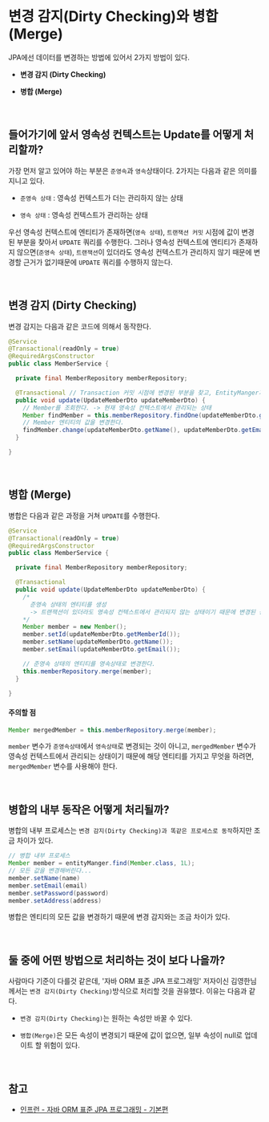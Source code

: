 # 변경 감지(Dirty Checking)와 병합(Merge)

JPA에선 데이터를 변경하는 방법에 있어서 2가지 방법이 있다.

- **변경 감지 (Dirty Checking)**

- **병합 (Merge)**

<br>

## 들어가기에 앞서 영속성 컨텍스트는 Update를 어떻게 처리할까?

가장 먼저 알고 있어야 하는 부분은 `준영속`과 `영속`상태이다. 2가지는 다음과 같은 의미를 지니고 있다.

- `준영속 상태` : 영속성 컨텍스트가 더는 관리하지 않는 상태

- `영속 상태` : 영속성 컨텍스트가 관리하는 상태

우선 영속성 컨텍스트에 엔티티가 존재하면(`영속 상태`), `트랜잭션 커밋` 시점에 값이 변경된 부분을 찾아서 `UPDATE` 쿼리를 수행한다. 그러나 영속성 컨텍스트에 엔티티가 존재하지 않으면(`준영속 상태`), `트랜잭션`이 있더라도 영속성 컨텍스트가 관리하지 않기 때문에 변경할 근거가 없기때문에 `UPDATE` 쿼리를 수행하지 않는다.

<br>

## 변경 감지 (Dirty Checking)

변경 감지는 다음과 같은 코드에 의해서 동작한다.

```java
@Service
@Transactional(readOnly = true)
@RequiredArgsConstructor
public class MemberService {

  private final MemberRepository memberRepository;

  @Transactional // Transaction 커밋 시점에 변경된 부분을 찾고, EntityManger가 flush()를 통해 UPDATE 쿼리를 수행한다.
  public void update(UpdateMemberDto updateMemberDto) {
    // Member를 조회한다. -> 현재 영속성 컨텍스트에서 관리되는 상태
    Member findMember = this.memberRepository.findOne(updateMemberDto.getMemberId());
    // Member 엔티티의 값을 변경한다.
    findMember.change(updateMemberDto.getName(), updateMemberDto.getEmail());
  }

}
```

<br>

## 병합 (Merge)

병합은 다음과 같은 과정을 거쳐 `UPDATE`를 수행한다.

```java
@Service
@Transactional(readOnly = true)
@RequiredArgsConstructor
public class MemberService {

  private final MemberRepository memberRepository;

  @Transactional
  public void update(UpdateMemberDto updateMemberDto) {
    /*
      준영속 상태의 엔티티를 생성
      -> 트랜잭션이 있더라도 영속성 컨텍스트에서 관리되지 않는 상태이기 때문에 변경된 상태가 아님
    */
    Member member = new Member();
    member.setId(updateMemberDto.getMemberId());
    member.setName(updateMemberDto.getName());
    member.setEmail(updateMemberDto.getEmail());

    // 준영속 상태의 엔티티를 영속상태로 변경한다.
    this.memberRepository.merge(member);
  }

}
```

#### 주의할 점

```java
Member mergedMember = this.memberRepository.merge(member);
```

`member` 변수가 `준영속상태`에서 `영속상태`로 변경되는 것이 아니고, `mergedMember` 변수가 영속성 컨텍스트에서 관리되는 상태이기 때문에 해당 엔티티를 가지고 무엇을 하려면, `mergedMember` 변수를 사용해야 한다.

<br>

## 병합의 내부 동작은 어떻게 처리될까?

병합의 내부 프로세스는 `변경 감지(Dirty Checking)과 똑같은 프로세스로 동작`하지만 조금 차이가 있다.

```java
// 병합 내부 프로세스
Member member = entityManger.find(Member.class, 1L);
// 모든 값을 변경해버린다...
member.setName(name)
member.setEmail(email)
member.setPassword(password)
member.setAddress(address)
```

병합은 엔티티의 모든 값을 변경하기 때문에 변경 감지와는 조금 차이가 있다.

<br>

## 둘 중에 어떤 방법으로 처리하는 것이 보다 나을까?

사람마다 기준이 다를것 같은데, '자바 ORM 표준 JPA 프로그래밍' 저자이신 김영한님께서는 `변경 감지(Dirty Checking)`방식으로 처리할 것을 권유했다. 이유는 다음과 같다.

- `변경 감지(Dirty Checking)`는 원하는 속성만 바꿀 수 있다.

- `병합(Merge)`은 모든 속성이 변경되기 때문에 값이 없으면, 일부 속성이 null로 업데이트 할 위험이 있다.

<br>

## 참고

- [인프런 - 자바 ORM 표준 JPA 프로그래밍 - 기본편](https://www.inflearn.com/course/ORM-JPA-Basic/dashboard)
